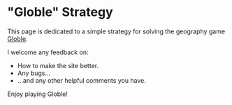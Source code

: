 # "Globle" Strategy

This page is dedicated to a simple strategy for solving the geography game [Globle](https://globle-game.com/).

I welcome any feedback on:
- How to make the site better.
- Any bugs...
- ...and any other helpful comments you have.

Enjoy playing Globle!